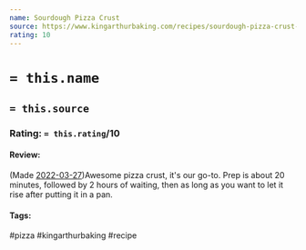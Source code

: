 ```yaml
---
name: Sourdough Pizza Crust
source: https://www.kingarthurbaking.com/recipes/sourdough-pizza-crust-recipe
rating: 10
---
```

# `= this.name`
## `= this.source`
### Rating: `= this.rating`/10

#### Review:
(Made [2022-03-27](../../Daily_Notes/2022-03-27.md))Awesome pizza crust, it's our go-to. Prep is about 20 minutes, followed by 2 hours of waiting, then as long as you want to let it rise after putting it in a pan.

#### Tags:
#pizza #kingarthurbaking #recipe